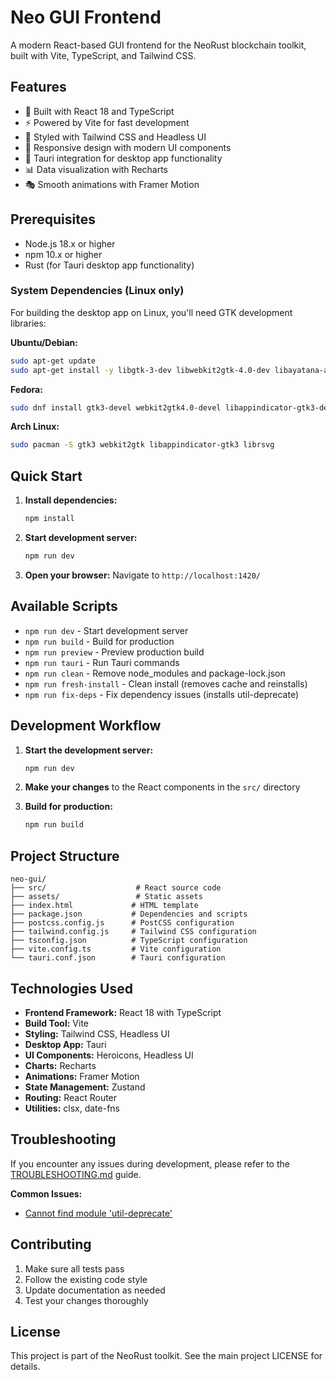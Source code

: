 # Neo GUI Frontend

A modern React-based GUI frontend for the NeoRust blockchain toolkit, built with Vite, TypeScript, and Tailwind CSS.

## Features

- 🚀 Built with React 18 and TypeScript
- ⚡ Powered by Vite for fast development
- 🎨 Styled with Tailwind CSS and Headless UI
- 📱 Responsive design with modern UI components
- 🔧 Tauri integration for desktop app functionality
- 📊 Data visualization with Recharts
- 🎭 Smooth animations with Framer Motion

## Prerequisites

- Node.js 18.x or higher
- npm 10.x or higher
- Rust (for Tauri desktop app functionality)

### System Dependencies (Linux only)

For building the desktop app on Linux, you'll need GTK development libraries:

**Ubuntu/Debian:**
```bash
sudo apt-get update
sudo apt-get install -y libgtk-3-dev libwebkit2gtk-4.0-dev libayatana-appindicator3-dev librsvg2-dev
```

**Fedora:**
```bash
sudo dnf install gtk3-devel webkit2gtk4.0-devel libappindicator-gtk3-devel librsvg2-devel
```

**Arch Linux:**
```bash
sudo pacman -S gtk3 webkit2gtk libappindicator-gtk3 librsvg
```

## Quick Start

1. **Install dependencies:**
   ```bash
   npm install
   ```

2. **Start development server:**
   ```bash
   npm run dev
   ```

3. **Open your browser:**
   Navigate to `http://localhost:1420/`

## Available Scripts

- `npm run dev` - Start development server
- `npm run build` - Build for production
- `npm run preview` - Preview production build
- `npm run tauri` - Run Tauri commands
- `npm run clean` - Remove node_modules and package-lock.json
- `npm run fresh-install` - Clean install (removes cache and reinstalls)
- `npm run fix-deps` - Fix dependency issues (installs util-deprecate)

## Development Workflow

1. **Start the development server:**
   ```bash
   npm run dev
   ```

2. **Make your changes** to the React components in the `src/` directory

3. **Build for production:**
   ```bash
   npm run build
   ```

## Project Structure

```
neo-gui/
├── src/                    # React source code
├── assets/                 # Static assets
├── index.html             # HTML template
├── package.json           # Dependencies and scripts
├── postcss.config.js      # PostCSS configuration
├── tailwind.config.js     # Tailwind CSS configuration
├── tsconfig.json          # TypeScript configuration
├── vite.config.ts         # Vite configuration
└── tauri.conf.json        # Tauri configuration
```

## Technologies Used

- **Frontend Framework:** React 18 with TypeScript
- **Build Tool:** Vite
- **Styling:** Tailwind CSS, Headless UI
- **Desktop App:** Tauri
- **UI Components:** Heroicons, Headless UI
- **Charts:** Recharts
- **Animations:** Framer Motion
- **State Management:** Zustand
- **Routing:** React Router
- **Utilities:** clsx, date-fns

## Troubleshooting

If you encounter any issues during development, please refer to the [TROUBLESHOOTING.md](./TROUBLESHOOTING.md) guide.

**Common Issues:**
- [Cannot find module 'util-deprecate'](./TROUBLESHOOTING.md#cannot-find-module-util-deprecate-error)

## Contributing

1. Make sure all tests pass
2. Follow the existing code style
3. Update documentation as needed
4. Test your changes thoroughly

## License

This project is part of the NeoRust toolkit. See the main project LICENSE for details. 
